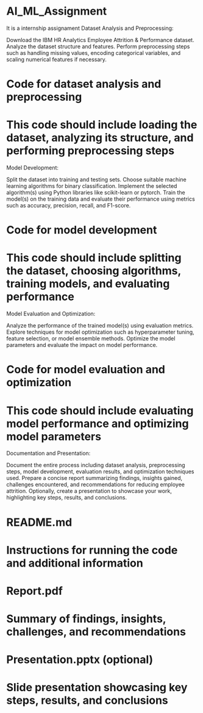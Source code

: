 # AI_ML_Assignment
It is a internship assignament
Dataset Analysis and Preprocessing:

Download the IBM HR Analytics Employee Attrition & Performance dataset.
Analyze the dataset structure and features.
Perform preprocessing steps such as handling missing values, encoding categorical variables, and scaling numerical features if necessary.
# Code for dataset analysis and preprocessing
# This code should include loading the dataset, analyzing its structure, and performing preprocessing steps
Model Development:

Split the dataset into training and testing sets.
Choose suitable machine learning algorithms for binary classification.
Implement the selected algorithm(s) using Python libraries like scikit-learn or pytorch.
Train the model(s) on the training data and evaluate their performance using metrics such as accuracy, precision, recall, and F1-score.

# Code for model development
# This code should include splitting the dataset, choosing algorithms, training models, and evaluating performance


Model Evaluation and Optimization:

Analyze the performance of the trained model(s) using evaluation metrics.
Explore techniques for model optimization such as hyperparameter tuning, feature selection, or model ensemble methods.
Optimize the model parameters and evaluate the impact on model performance.
# Code for model evaluation and optimization
# This code should include evaluating model performance and optimizing model parameters
Documentation and Presentation:

Document the entire process including dataset analysis, preprocessing steps, model development, evaluation results, and optimization techniques used.
Prepare a concise report summarizing findings, insights gained, challenges encountered, and recommendations for reducing employee attrition.
Optionally, create a presentation to showcase your work, highlighting key steps, results, and conclusions.
# README.md
# Instructions for running the code and additional information

# Report.pdf
# Summary of findings, insights, challenges, and recommendations

# Presentation.pptx (optional)
# Slide presentation showcasing key steps, results, and conclusions
